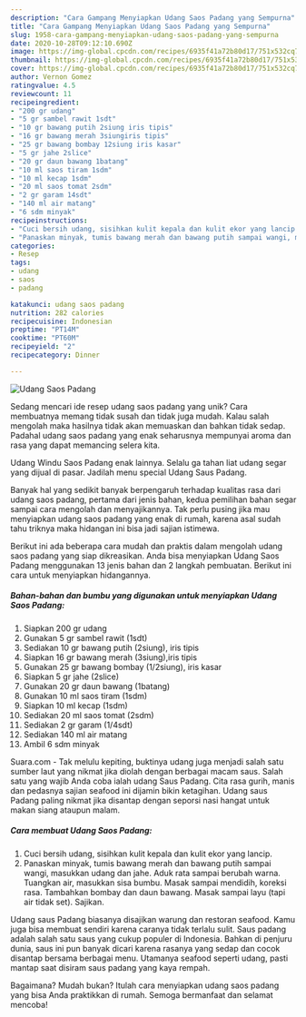 ```yaml
---
description: "Cara Gampang Menyiapkan Udang Saos Padang yang Sempurna"
title: "Cara Gampang Menyiapkan Udang Saos Padang yang Sempurna"
slug: 1958-cara-gampang-menyiapkan-udang-saos-padang-yang-sempurna
date: 2020-10-28T09:12:10.690Z
image: https://img-global.cpcdn.com/recipes/6935f41a72b80d17/751x532cq70/udang-saos-padang-foto-resep-utama.jpg
thumbnail: https://img-global.cpcdn.com/recipes/6935f41a72b80d17/751x532cq70/udang-saos-padang-foto-resep-utama.jpg
cover: https://img-global.cpcdn.com/recipes/6935f41a72b80d17/751x532cq70/udang-saos-padang-foto-resep-utama.jpg
author: Vernon Gomez
ratingvalue: 4.5
reviewcount: 11
recipeingredient:
- "200 gr udang"
- "5 gr sambel rawit 1sdt"
- "10 gr bawang putih 2siung iris tipis"
- "16 gr bawang merah 3siungiris tipis"
- "25 gr bawang bombay 12siung iris kasar"
- "5 gr jahe 2slice"
- "20 gr daun bawang 1batang"
- "10 ml saos tiram 1sdm"
- "10 ml kecap 1sdm"
- "20 ml saos tomat 2sdm"
- "2 gr garam 14sdt"
- "140 ml air matang"
- "6 sdm minyak"
recipeinstructions:
- "Cuci bersih udang, sisihkan kulit kepala dan kulit ekor yang lancip."
- "Panaskan minyak, tumis bawang merah dan bawang putih sampai wangi, masukkan udang dan jahe. Aduk rata sampai berubah warna. Tuangkan air, masukkan sisa bumbu. Masak sampai mendidih, koreksi rasa. Tambahkan bombay dan daun bawang. Masak sampai layu (tapi air tidak set). Sajikan."
categories:
- Resep
tags:
- udang
- saos
- padang

katakunci: udang saos padang 
nutrition: 282 calories
recipecuisine: Indonesian
preptime: "PT14M"
cooktime: "PT60M"
recipeyield: "2"
recipecategory: Dinner

---
```



![Udang Saos Padang](https://img-global.cpcdn.com/recipes/6935f41a72b80d17/751x532cq70/udang-saos-padang-foto-resep-utama.jpg)

Sedang mencari ide resep udang saos padang yang unik? Cara membuatnya memang tidak susah dan tidak juga mudah. Kalau salah mengolah maka hasilnya tidak akan memuaskan dan bahkan tidak sedap. Padahal udang saos padang yang enak seharusnya mempunyai aroma dan rasa yang dapat memancing selera kita.

Udang Windu Saos Padang enak lainnya. Selalu ga tahan liat udang segar yang dijual di pasar. Jadilah menu special Udang Saus Padang.

Banyak hal yang sedikit banyak berpengaruh terhadap kualitas rasa dari udang saos padang, pertama dari jenis bahan, kedua pemilihan bahan segar sampai cara mengolah dan menyajikannya. Tak perlu pusing jika mau menyiapkan udang saos padang yang enak di rumah, karena asal sudah tahu triknya maka hidangan ini bisa jadi sajian istimewa.


Berikut ini ada beberapa cara mudah dan praktis dalam mengolah udang saos padang yang siap dikreasikan. Anda bisa menyiapkan Udang Saos Padang menggunakan 13 jenis bahan dan 2 langkah pembuatan. Berikut ini cara untuk menyiapkan hidangannya.

<!--inarticleads1-->

##### Bahan-bahan dan bumbu yang digunakan untuk menyiapkan Udang Saos Padang:

1. Siapkan 200 gr udang
1. Gunakan 5 gr sambel rawit (1sdt)
1. Sediakan 10 gr bawang putih (2siung), iris tipis
1. Siapkan 16 gr bawang merah (3siung),iris tipis
1. Gunakan 25 gr bawang bombay (1/2siung), iris kasar
1. Siapkan 5 gr jahe (2slice)
1. Gunakan 20 gr daun bawang (1batang)
1. Gunakan 10 ml saos tiram (1sdm)
1. Siapkan 10 ml kecap (1sdm)
1. Sediakan 20 ml saos tomat (2sdm)
1. Sediakan 2 gr garam (1/4sdt)
1. Sediakan 140 ml air matang
1. Ambil 6 sdm minyak


Suara.com - Tak melulu kepiting, buktinya udang juga menjadi salah satu sumber laut yang nikmat jika diolah dengan berbagai macam saus. Salah satu yang wajib Anda coba ialah udang Saus Padang. Cita rasa gurih, manis dan pedasnya sajian seafood ini dijamin bikin ketagihan. Udang saus Padang paling nikmat jika disantap dengan seporsi nasi hangat untuk makan siang ataupun malam. 

<!--inarticleads2-->

##### Cara membuat Udang Saos Padang:

1. Cuci bersih udang, sisihkan kulit kepala dan kulit ekor yang lancip.
1. Panaskan minyak, tumis bawang merah dan bawang putih sampai wangi, masukkan udang dan jahe. Aduk rata sampai berubah warna. Tuangkan air, masukkan sisa bumbu. Masak sampai mendidih, koreksi rasa. Tambahkan bombay dan daun bawang. Masak sampai layu (tapi air tidak set). Sajikan.


Udang saus Padang biasanya disajikan warung dan restoran seafood. Kamu juga bisa membuat sendiri karena caranya tidak terlalu sulit. Saus padang adalah salah satu saus yang cukup populer di Indonesia. Bahkan di penjuru dunia, saus ini pun banyak dicari karena rasanya yang sedap dan cocok disantap bersama berbagai menu. Utamanya seafood seperti udang, pasti mantap saat disiram saus padang yang kaya rempah. 

Bagaimana? Mudah bukan? Itulah cara menyiapkan udang saos padang yang bisa Anda praktikkan di rumah. Semoga bermanfaat dan selamat mencoba!

